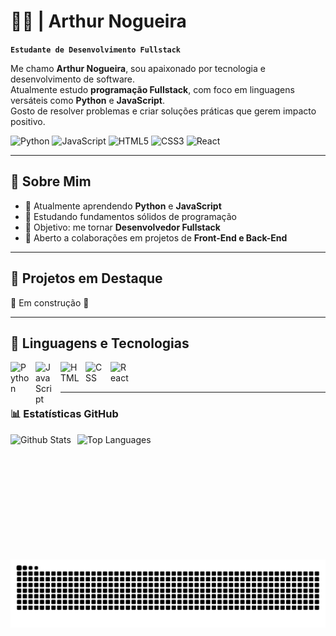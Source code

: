 # 🧑‍💻 | Arthur Nogueira  

**`Estudante de Desenvolvimento Fullstack`**  

Me chamo **Arthur Nogueira**, sou apaixonado por tecnologia e desenvolvimento de software.  
Atualmente estudo **programação Fullstack**, com foco em linguagens versáteis como **Python** e **JavaScript**.  
Gosto de resolver problemas e criar soluções práticas que gerem impacto positivo.

![Python](https://img.shields.io/badge/Python-3670A0?style=for-the-badge&logo=Python&logoColor=white)
![JavaScript](https://img.shields.io/badge/JavaScript-F0DB4F?style=for-the-badge&logo=JavaScript&logoColor=black)
![HTML5](https://img.shields.io/badge/HTML5-FF5722?style=for-the-badge&logo=HTML5&logoColor=white)
![CSS3](https://img.shields.io/badge/CSS3-2965F1?style=for-the-badge&logo=CSS3&logoColor=white)
![React](https://img.shields.io/badge/React-61DAFB?style=for-the-badge&logo=React&logoColor=black)

---

## 📌 Sobre Mim  

- 🌱 Atualmente aprendendo **Python** e **JavaScript**  
- 🧠 Estudando fundamentos sólidos de programação  
- 🎯 Objetivo: me tornar **Desenvolvedor Fullstack**  
- 🤝 Aberto a colaborações em projetos de **Front-End e Back-End**

---

## 🚀 Projetos em Destaque  

🔗 Em construção 🥲

---

## 🤖 Linguagens e Tecnologias


<img 
    align="left"
    alt="Python"
    title="Python"
    width="30px"
    style="padding-right: 10px;"
    src="https://cdn.jsdelivr.net/gh/devicons/devicon@latest/icons/python/python-original.svg"    
/>

<img 
    align="left"
    alt="JavaScript"
    title="JavaScript"
    width="30px"
    style="padding-right: 10px;"
    src="https://cdn.jsdelivr.net/gh/devicons/devicon@latest/icons/javascript/javascript-original.svg"    
/>

<img 
    align="left"
    alt="HTML"
    title="HTML"
    width="30px"
    style="padding-right: 10px;"
    src="https://cdn.jsdelivr.net/gh/devicons/devicon@latest/icons/html5/html5-original.svg" 
/>

<img 
    align="left"
    alt="CSS"
    title="CSS"
    width="30px"
    style="padding-right: 10px;"
    src="https://cdn.jsdelivr.net/gh/devicons/devicon@latest/icons/css3/css3-original.svg"    
/>

<img 
    align="left"
    alt="React"
    title="React"
    width="30px"
    style="padding-right: 10px;"
    src="https://cdn.jsdelivr.net/gh/devicons/devicon@latest/icons/react/react-original.svg"    
/>

<br>
<br>

---

### 📊 Estatísticas GitHub

<img 
    align="left"
    alt="Github Stats"
    height="200"
    style="padding-right: 10px;"
    src="https://github-readme-stats.vercel.app/api?username=arthurnog-dev&show_icons=true&theme=github_dark"    
/>

<img 
    align="left"
    alt="Top Languages"
    height="200"
    style="padding-right: 10px;"
    src="https://github-readme-stats.vercel.app/api/top-langs/?username=arthurnog-dev&theme=github_dark&custom_title=Tecnologias"    
/>

<picture>
  <source media="(prefers-color-scheme: dark)" srcset="https://raw.githubusercontent.com/arthurnog-dev/arthurnog-dev/output/github-contribution-grid-snake-dark.svg">
  <source media="(prefers-color-scheme: light)" srcset="https://raw.githubusercontent.com/arthurnog-dev/arthurnog-dev/output/github-contribution-grid-snake.svg">
  <img alt="github contribution grid snake animation" src="https://raw.githubusercontent.com/arthurnog-dev/arthurnog-dev/output/github-contribution-grid-snake.svg">
</picture>
